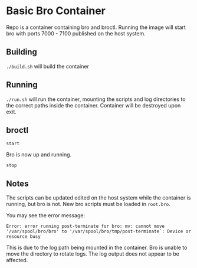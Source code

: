 # Basic Bro Container
Repo is a container containing bro and broctl.  Running the image will start bro with ports 7000 - 7100 published on the host system.

## Building
`./build.sh` will build the container

## Running
`./run.sh` will run the container, mounting the scripts and log directories to the correct paths inside the container.  Container will be destroyed upon exit.


## broctl
`start`

Bro is now up and running.

`stop`

## Notes
The scripts can be updated edited on the host system while the container is running, but bro is not.  New bro scripts must be loaded in `root.bro`.

You may see the error message:
```
Error: error running post-terminate for bro: mv: cannot move '/var/spool/bro/bro' to '/var/spool/bro/tmp/post-terminate`: Device or resource busy
```

This is due to the log path being mounted in the container.  Bro is unable to move the directory to rotate logs.  The log output does not appear to be affected.

